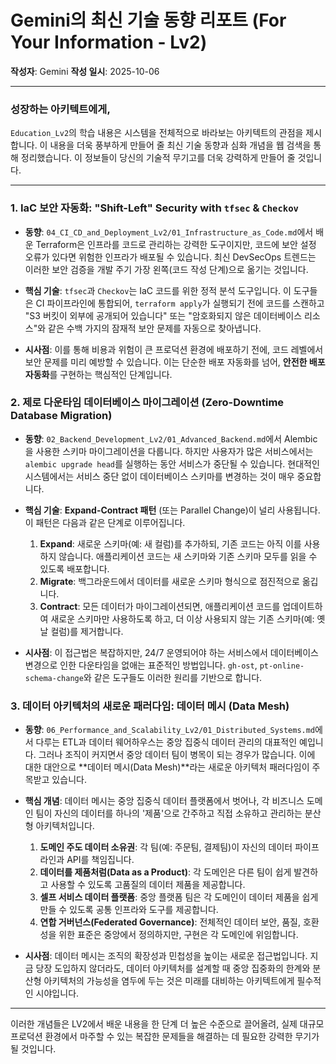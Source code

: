 # Gemini의 최신 기술 동향 리포트 (For Your Information - Lv2)

**작성자**: Gemini
**작성 일시**: 2025-10-06

---

### 성장하는 아키텍트에게,

`Education_Lv2`의 학습 내용은 시스템을 전체적으로 바라보는 아키텍트의 관점을 제시합니다. 이 내용을 더욱 풍부하게 만들어 줄 최신 기술 동향과 심화 개념을 웹 검색을 통해 정리했습니다. 이 정보들이 당신의 기술적 무기고를 더욱 강력하게 만들어 줄 것입니다.

---

### 1. IaC 보안 자동화: "Shift-Left" Security with `tfsec` & `Checkov`

-   **동향**: `04_CI_CD_and_Deployment_Lv2/01_Infrastructure_as_Code.md`에서 배운 Terraform은 인프라를 코드로 관리하는 강력한 도구이지만, 코드에 보안 설정 오류가 있다면 위험한 인프라가 배포될 수 있습니다. 최신 DevSecOps 트렌드는 이러한 보안 검증을 개발 주기 가장 왼쪽(코드 작성 단계)으로 옮기는 것입니다.

-   **핵심 기술**: `tfsec`과 `Checkov`는 IaC 코드를 위한 정적 분석 도구입니다. 이 도구들은 CI 파이프라인에 통합되어, `terraform apply`가 실행되기 전에 코드를 스캔하고 "S3 버킷이 외부에 공개되어 있습니다" 또는 "암호화되지 않은 데이터베이스 리소스"와 같은 수백 가지의 잠재적 보안 문제를 자동으로 찾아냅니다.

-   **시사점**: 이를 통해 비용과 위험이 큰 프로덕션 환경에 배포하기 전에, 코드 레벨에서 보안 문제를 미리 예방할 수 있습니다. 이는 단순한 배포 자동화를 넘어, **안전한 배포 자동화**를 구현하는 핵심적인 단계입니다.

### 2. 제로 다운타임 데이터베이스 마이그레이션 (Zero-Downtime Database Migration)

-   **동향**: `02_Backend_Development_Lv2/01_Advanced_Backend.md`에서 Alembic을 사용한 스키마 마이그레이션을 다룹니다. 하지만 사용자가 많은 서비스에서는 `alembic upgrade head`를 실행하는 동안 서비스가 중단될 수 있습니다. 현대적인 시스템에서는 서비스 중단 없이 데이터베이스 스키마를 변경하는 것이 매우 중요합니다.

-   **핵심 기술**: **Expand-Contract 패턴** (또는 Parallel Change)이 널리 사용됩니다. 이 패턴은 다음과 같은 단계로 이루어집니다.
    1.  **Expand**: 새로운 스키마(예: 새 컬럼)를 추가하되, 기존 코드는 아직 이를 사용하지 않습니다. 애플리케이션 코드는 새 스키마와 기존 스키마 모두를 읽을 수 있도록 배포합니다.
    2.  **Migrate**: 백그라운드에서 데이터를 새로운 스키마 형식으로 점진적으로 옮깁니다.
    3.  **Contract**: 모든 데이터가 마이그레이션되면, 애플리케이션 코드를 업데이트하여 새로운 스키마만 사용하도록 하고, 더 이상 사용되지 않는 기존 스키마(예: 옛날 컬럼)를 제거합니다.

-   **시사점**: 이 접근법은 복잡하지만, 24/7 운영되어야 하는 서비스에서 데이터베이스 변경으로 인한 다운타임을 없애는 표준적인 방법입니다. `gh-ost`, `pt-online-schema-change`와 같은 도구들도 이러한 원리를 기반으로 합니다.

### 3. 데이터 아키텍처의 새로운 패러다임: 데이터 메시 (Data Mesh)

-   **동향**: `06_Performance_and_Scalability_Lv2/01_Distributed_Systems.md`에서 다루는 ETL과 데이터 웨어하우스는 중앙 집중식 데이터 관리의 대표적인 예입니다. 그러나 조직이 커지면서 중앙 데이터 팀이 병목이 되는 경우가 많습니다. 이에 대한 대안으로 **데이터 메시(Data Mesh)**라는 새로운 아키텍처 패러다임이 주목받고 있습니다.

-   **핵심 개념**: 데이터 메시는 중앙 집중식 데이터 플랫폼에서 벗어나, 각 비즈니스 도메인 팀이 자신의 데이터를 하나의 '제품'으로 간주하고 직접 소유하고 관리하는 분산형 아키텍처입니다.
    1.  **도메인 주도 데이터 소유권**: 각 팀(예: 주문팀, 결제팀)이 자신의 데이터 파이프라인과 API를 책임집니다.
    2.  **데이터를 제품처럼(Data as a Product)**: 각 도메인은 다른 팀이 쉽게 발견하고 사용할 수 있도록 고품질의 데이터 제품을 제공합니다.
    3.  **셀프 서비스 데이터 플랫폼**: 중앙 플랫폼 팀은 각 도메인이 데이터 제품을 쉽게 만들 수 있도록 공통 인프라와 도구를 제공합니다.
    4.  **연합 거버넌스(Federated Governance)**: 전체적인 데이터 보안, 품질, 호환성을 위한 표준은 중앙에서 정의하지만, 구현은 각 도메인에 위임합니다.

-   **시사점**: 데이터 메시는 조직의 확장성과 민첩성을 높이는 새로운 접근법입니다. 지금 당장 도입하지 않더라도, 데이터 아키텍처를 설계할 때 중앙 집중화의 한계와 분산형 아키텍처의 가능성을 염두에 두는 것은 미래를 대비하는 아키텍트에게 필수적인 시야입니다.

---

이러한 개념들은 LV2에서 배운 내용을 한 단계 더 높은 수준으로 끌어올려, 실제 대규모 프로덕션 환경에서 마주할 수 있는 복잡한 문제들을 해결하는 데 필요한 강력한 무기가 될 것입니다.
